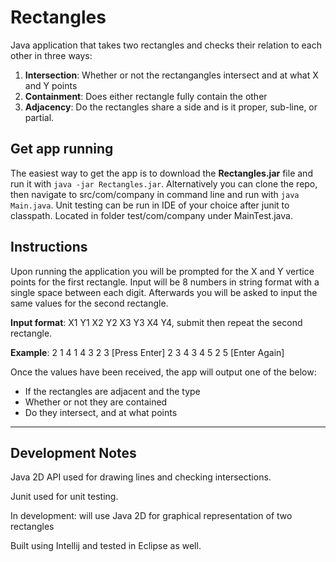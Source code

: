 # Rectangles

Java application that takes two rectangles and checks their relation to each other in three ways:
1. **Intersection**: Whether or not the rectangangles intersect and at what X and Y points
2. **Containment**: Does either rectangle fully contain the other
3. **Adjacency**: Do the rectangles share a side and is it proper, sub-line, or partial.

## Get app running

The easiest way to get the app is to download the **Rectangles.jar** file and run it with ```java -jar Rectangles.jar```. Alternatively you can clone the repo, then navigate to src/com/company in command line and run with ```java Main.java```. Unit testing can be run in IDE of your choice after junit to classpath. Located in folder test/com/company under MainTest.java.

## Instructions

Upon running the application you will be prompted for the X and Y vertice points for the first rectangle. Input will be 8 numbers in string format with a single space between each digit. Afterwards you will be asked to input the same values for the second rectangle.

**Input format**: X1 Y1 X2 Y2 X3 Y3 X4 Y4, submit then repeat the second rectangle. 

**Example**: 2 1 4 1 4 3 2 3 [Press Enter] 2 3 4 3 4 5 2 5 [Enter Again]

Once the values have been received, the app will output one of the below: 
- If the rectangles are adjacent and the type
- Whether or not they are contained
- Do they intersect, and at what points

___

## Development Notes

Java 2D API used for drawing lines and checking intersections.

Junit used for unit testing.

In development: will use Java 2D for graphical representation of two rectangles

Built using Intellij and tested in Eclipse as well.
